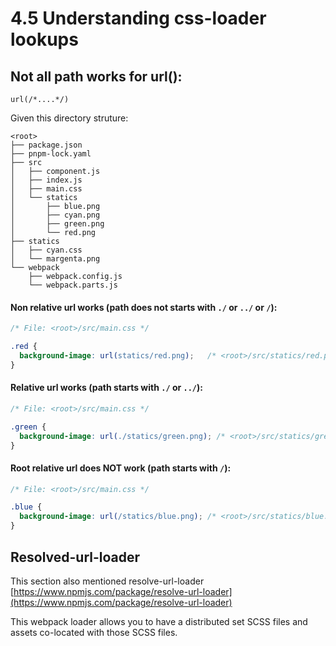 

# 4.5 Understanding css-loader lookups

## Not all path works for url():


```
url(/*....*/)
```


Given this directory struture:
```
<root>
├── package.json
├── pnpm-lock.yaml
├── src
│   ├── component.js
│   ├── index.js
│   ├── main.css
│   └── statics
│       ├── blue.png
│       ├── cyan.png
│       ├── green.png
│       └── red.png
├── statics
│   ├── cyan.css
│   └── margenta.png
└── webpack
    ├── webpack.config.js
    └── webpack.parts.js
```



#### Non relative url works (path does not starts with `./` or `../` or `/`):

```css
/* File: <root>/src/main.css */

.red {
  background-image: url(statics/red.png);   /* <root>/src/statics/red.png */
}
```



#### Relative url works (path starts with `./` or `../`):

```css
/* File: <root>/src/main.css */

.green {
  background-image: url(./statics/green.png); /* <root>/src/statics/green.png */
}
```



#### Root relative url does NOT work (path starts with `/`):

```css
/* File: <root>/src/main.css */

.blue {
  background-image: url(/statics/blue.png); /* <root>/src/statics/blue.png */
}
```



## Resolved-url-loader

This section also mentioned resolve-url-loader [https://www.npmjs.com/package/resolve-url-loader](https://www.npmjs.com/package/resolve-url-loader)

This webpack loader allows you to have a distributed set SCSS files and assets co-located with those SCSS files.

